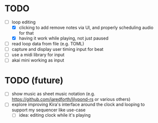 # TODO

- [ ] loop editing
  - [x] clicking to add remove notes via UI, and properly scheduling audio for that
  - [x] having it work while playing, not just paused
- [ ] read loop data from file (e.g. TOML)
- [ ] capture and display user timing input for beat
- [ ] use a midi library for input
- [ ] akai mini working as input

# TODO (future)
- [ ] show music as sheet music notation (e.g. https://github.com/jaredforth/lilypond-rs or various others)
- [ ] explore improving Kira's interface around the clock and looping to support my sequencer like use-case
  - [ ] idea: editing clock while it's playing
